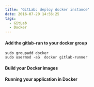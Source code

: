 ```yaml
---
title: 'GitLab: deploy docker instance'
date: 2016-07-20 14:56:25
tags:
  - GitLab
  - Docker
---
```



#### Add the gitlab-run to your docker group

```
sudo groupadd docker
sudo usermod -aG  docker gitlab-runner
```

#### Build your Docker images

#### Running your application in Docker
